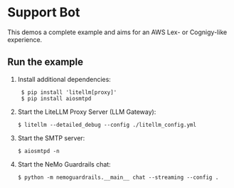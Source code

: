 # Support Bot

This demos a complete example and aims for an AWS Lex- or Cognigy-like experience.

## Run the example

1. Install additional dependencies:
   ```shell
    $ pip install 'litellm[proxy]'
    $ pip install aiosmtpd
    ```
2. Start the LiteLLM Proxy Server (LLM Gateway):
   ```shell
   $ litellm --detailed_debug --config ./litellm_config.yml
   ```
3. Start the SMTP server:
   ```shell
   $ aiosmtpd -n
   ```
4. Start the NeMo Guardrails chat:
   ```shell
   $ python -m nemoguardrails.__main__ chat --streaming --config .
   ```
